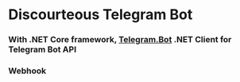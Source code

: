 # Discourteous Telegram Bot
### With .NET Core framework, [Telegram.Bot](https://github.com/TelegramBots/Telegram.Bot) .NET Client for Telegram Bot API
### Webhook
